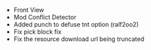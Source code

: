 * Front View
* Mod Conflict Detector
* Added punch to defuse tnt option (ralf2oo2)
* Fix pick block fix
* Fix the resource download url being truncated